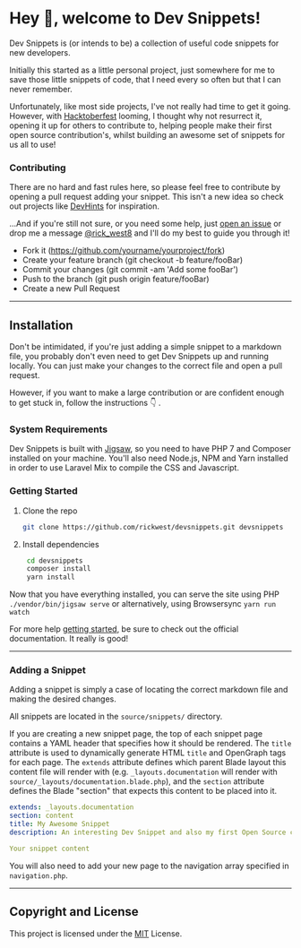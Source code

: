 # Hey 👋, welcome to Dev Snippets!

Dev Snippets is (or intends to be) a collection of useful code snippets for new developers. 

Initially this started as a little personal project, just somewhere for me to save those little snippets of code, that I need every so often but that I can never remember. 

Unfortunately, like most side projects, I've not really had time to get it going. However, with [Hacktoberfest](https://hacktoberfest.digitalocean.com/) looming, I thought why not resurrect it, opening it up for others to contribute to, helping people make their first open source contribution's, whilst building an awesome set of snippets for us all to use!  

### Contributing 

There are no hard and fast rules here, so please feel free to contribute by opening a pull request adding your snippet. This isn't a new idea so check out projects like [DevHints](https://devhints.io/) for inspiration. 

...And if you're still not sure, or you need some help, just [open an issue](https://github.com/rickwest/devsnippets/issues/new) or drop me a message [@rick_west8](https://twitter.com/rick_west8) and I'll do my best to guide you through it! 


- Fork it (https://github.com/yourname/yourproject/fork)
- Create your feature branch (git checkout -b feature/fooBar)
- Commit your changes (git commit -am 'Add some fooBar')
- Push to the branch (git push origin feature/fooBar)
- Create a new Pull Request

---

## Installation

Don't be intimidated, if you're just adding a simple snippet to a markdown file, you probably don't even need to get Dev Snippets up and running locally. You can just make your changes to the correct file and open a pull request.  

However, if you want to make a large contribution or are confident enough to get stuck in, follow the instructions 👇 .

### System Requirements
Dev Snippets is built with [Jigsaw](https://jigsaw.tighten.co), so you need to have PHP 7 and Composer installed on your machine. You'll also need Node.js, NPM and Yarn installed in order to use Laravel Mix to compile the CSS and Javascript.

### Getting Started

1. Clone the repo
   
    ``` bash 
    git clone https://github.com/rickwest/devsnippets.git devsnippets
    ```

2. Install dependencies
   
   ``` bash 
    cd devsnippets
    composer install
    yarn install
    ```

Now that you have everything installed, you can serve the site using PHP ``` ./vendor/bin/jigsaw serve ``` or alternatively, using Browsersync ``` yarn run watch ```
    
For more help [getting started](https://jigsaw.tighten.co/docs/installation/), be sure to check out the official documentation. It really is good!

--- 

### Adding a Snippet

Adding a snippet is simply a case of locating the correct markdown file and making the desired changes. 

All snippets are located in the `source/snippets/` directory.

If you are creating a new snippet page, the top of each snippet page contains a YAML header that specifies how it should be rendered. The `title` attribute is used to dynamically generate HTML `title` and OpenGraph tags for each page. The `extends` attribute defines which parent Blade layout this content file will render with (e.g. `_layouts.documentation` will render with `source/_layouts/documentation.blade.php`), and the `section` attribute defines the Blade "section" that expects this content to be placed into it.

``` yaml
extends: _layouts.documentation
section: content
title: My Awesome Snippet
description: An interesting Dev Snippet and also my first Open Source contribution!

Your snippet content
```

You will also need to add your new page to the navigation array specified in `navigation.php`.

---

## Copyright and License

This project is licensed under the [MIT](https://choosealicense.com/licenses/mit/) License.